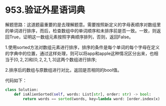 # 953.验证外星语词典

解题思路：这道题最重要的是去理解题意。需要按照新定义的字母表顺序对数组里的单词进行排序，而后，检查数组中的单词顺序和未排序前是否一致。一致，则返回True，证明这一数组元素按照字典顺序排列，否则，返回False。

1.使用sorted方法对数组元素进行排序，排序的条件是每个单词的每个字母在定义的字典中的位置，通过这样处理，则可以将app和apple这种情况区分出来，也相当于$[0, 2, 2]$和$[0, 2, 2, 1,3]$这两个数组进行排序;

2.排序后的数组与原数组进行对比，返回是否相同的bool值。

代码如下：

```python
class Solution:
    def isAlienSorted(self, words: List[str], order: str) -> bool:
        return words == sorted(words, key=lambda word: [order.index(x) for x in word])
```